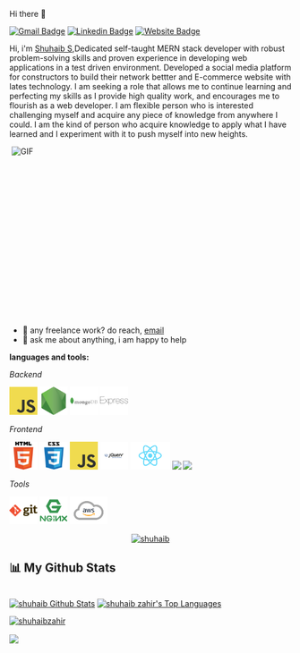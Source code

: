  Hi there 👋



<!--
**abdullakn/abdullakn** is a ✨ _special_ ✨ repository because its `README.md` (this file) appears on your GitHub profile.

Here are some ideas to get you started:

- 🔭 I’m currently working on ...
- 🌱 I’m currently learning ...
- 👯 I’m looking to collaborate on ...
- 🤔 I’m looking for help with ...
- 💬 Ask me about ...
- 📫 How to reach me: ...
- 😄 Pronouns: ...
- ⚡ Fun fact: ...
-->

[![Gmail Badge](https://img.shields.io/badge/-sameeh-c14438?style=flat&logo=Gmail&logoColor=white&link=mailto:yesshuhaib.ss@gmail.com)](mailto:yesshuhaib.ss@gmail.com)
[![Linkedin Badge](https://img.shields.io/badge/-Sameeh.M-blue?style=flat&logo=Linkedin&logoColor=white&link=https://www.linkedin.com/in/shuhaibzahir/)](https://www.linkedin.com/in/shuhaibzahir/)
[![Website Badge](https://img.shields.io/badge/-Sameeh.M-green?style=flat&logo=Google-Chrome&logoColor=white&link=https://shuhaib.tech)](https://shuhaib.tech)
 

Hi, i'm [Shuhaib S](https://shuhaib.tech/),Dedicated self-taught MERN stack developer with robust problem-solving skills and proven experience in 
developing web applications in a test driven environment. Developed a social media platform for constructors to build their network bettter and E-commerce website with lates technology. I am seeking a role that allows me to continue learning and perfecting my skills as I provide high quality work, and encourages me to flourish as a web developer. I am flexible person who is interested challenging myself and acquire any piece of knowledge from anywhere I could. I am the kind of person who acquire knowledge to apply what I have learned and I experiment with it to push myself into new heights.

 <img align="right" alt="GIF" src="https://github.com/abhisheknaiidu/abhisheknaiidu/blob/master/code.gif?raw=true" width="500" height="320" />



- 💼 any freelance work? do reach, [email](mailto:yesshuhaib.ss@gmail.com) 
- 💬 ask me about anything, i am happy to help



**languages and tools:**  

*Backend*

<code><img height="50" src="https://raw.githubusercontent.com/github/explore/80688e429a7d4ef2fca1e82350fe8e3517d3494d/topics/javascript/javascript.png"></code>
<code><img height="50" src="https://raw.githubusercontent.com/github/explore/80688e429a7d4ef2fca1e82350fe8e3517d3494d/topics/nodejs/nodejs.png"></code>
<code><img height="50" src="https://raw.githubusercontent.com/github/explore/80688e429a7d4ef2fca1e82350fe8e3517d3494d/topics/mongodb/mongodb.png"></code>
<code><img height="50" src="https://raw.githubusercontent.com/github/explore/80688e429a7d4ef2fca1e82350fe8e3517d3494d/topics/express/express.png"></code>
<!-- <code><img height="50" src="https://raw.githubusercontent.com/github/explore/80688e429a7d4ef2fca1e82350fe8e3517d3494d/topics/postgres/postgres.png"></code> -->
*Frontend*

<code><img height="50" src="https://raw.githubusercontent.com/github/explore/80688e429a7d4ef2fca1e82350fe8e3517d3494d/topics/html/html.png"></code>
<code><img height="50" src="https://raw.githubusercontent.com/github/explore/80688e429a7d4ef2fca1e82350fe8e3517d3494d/topics/css/css.png"></code>
<code><img height="50" src="https://raw.githubusercontent.com/github/explore/5c058a388828bb5fde0bcafd4bc867b5bb3f26f3/topics/javascript/javascript.png"></code>
<code><img height="50" src="https://raw.githubusercontent.com/github/explore/80688e429a7d4ef2fca1e82350fe8e3517d3494d/topics/jquery/jquery.png"></code>
<code><img height="50" src="https://github.com/abdullakn/abdullakn/blob/main/react.png"></code>
<code><img height="50" src="https://upload.wikimedia.org/wikipedia/commons/b/b2/Bootstrap_logo.svg"></code>
<code><img height="50" src="https://res.cloudinary.com/practicaldev/image/fetch/s--oD4EpJyk--/c_imagga_scale,f_auto,fl_progressive,h_900,q_auto,w_1600/https://dev-to-uploads.s3.amazonaws.com/uploads/articles/8edsp69dgun56wcte49s.png"></code>
 
*Tools*
 
<code><img height="50" src="https://raw.githubusercontent.com/github/explore/80688e429a7d4ef2fca1e82350fe8e3517d3494d/topics/git/git.png"></code>
<code><img height="50" src="https://github.com/abdullakn/abdullakn/blob/main/nginx.png"></code>
<code><img height="50" src="https://github.com/abdullakn/abdullakn/blob/main/aws.png"></code>



<p align="center">
    <a href="https://github.com/shuhaib/github-readme-streak-stats">
        <img title="🔥 Get streak stats for your profile at git.io/streak-stats" alt="shuhaib" src="https://github-readme-streak-stats.herokuapp.com/?user=Sameeh7383&theme=black-ice&hide_border=true&stroke=0000&background=060A0CD0"/>
    </a>
</p>



## 📊 My Github Stats

  <br/>
    <a href="https://github.com/shuhaibzahir/github-readme-stats"><img alt="shuhaib Github Stats" src="https://github-readme-stats.vercel.app/api?username=shuhaibzahir&show_icons=true&count_private=true&theme=react&hide_border=true&bg_color=0D1117" /></a>
  <a href="https://github.com/shuhaibzahir/github-readme-stats"><img alt="shuhaib zahir's Top Languages" src="https://github-readme-stats.vercel.app/api/top-langs/?username=shuhaibzahir&langs_count=8&count_private=true&layout=compact&theme=react&hide_border=true&bg_color=0D1117" /></a>
  <br/>

<a href="https://github.com/shuhaibzahir/github-readme-activity-graph"><img alt="shuhaibzahir" src="https://activity-graph.herokuapp.com/graph?username=shuhaibzahir&bg_color=0D1117&color=5BCDEC&line=5BCDEC&point=FFFFFF&hide_border=true" /></a>


<a href="https://github.com/shuhaibzahir">
  <img align="center" src="https://github-readme-stats.vercel.app/api?username=shuhaibzahir&show_icons=true&theme=vue-dark" />
</a>
